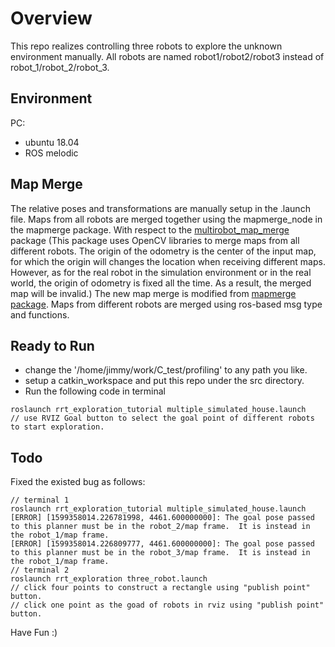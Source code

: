 # Overview

This repo realizes controlling three robots to explore the unknown environment manually. All robots are named robot1/robot2/robot3 instead of robot_1/robot_2/robot_3. 

## Environment
PC: 
- ubuntu 18.04
- ROS melodic

## Map Merge
The relative poses and transformations are manually setup in the .launch file. Maps from all robots are merged together using the mapmerge_node in the mapmerge package. With respect to the [multirobot_map_merge](https://github.com/hrnr/m-explore) package (This package uses OpenCV libraries to merge maps from all different robots. The origin of the odometry is the center of the input map, for which the origin will changes the location when receiving different maps. However, as for the real robot in the simulation environment or in the real world, the origin of odometry is fixed all the time. As a result, the merged map will be invalid.) The new map merge is modified from [mapmerge package](https://github.com/donghl17/RRT-Github-Test). Maps from different robots are merged using ros-based msg type and functions. 

## Ready to Run
- change the '/home/jimmy/work/C_test/profiling' to any path you like.
- setup a catkin_workspace and put this repo under the src directory.
- Run the following code in terminal
```
roslaunch rrt_exploration_tutorial multiple_simulated_house.launch
// use RVIZ Goal button to select the goal point of different robots to start exploration.
```


## Todo 
Fixed the existed bug as follows:
```
// terminal 1
roslaunch rrt_exploration_tutorial multiple_simulated_house.launch
[ERROR] [1599358014.226781998, 4461.600000000]: The goal pose passed to this planner must be in the robot_2/map frame.  It is instead in the robot_1/map frame.
[ERROR] [1599358014.226809777, 4461.600000000]: The goal pose passed to this planner must be in the robot_3/map frame.  It is instead in the robot_1/map frame.
// terminal 2
roslaunch rrt_exploration three_robot.launch
// click four points to construct a rectangle using "publish point" button.
// click one point as the goad of robots in rviz using "publish point" button.
```
Have Fun :)
